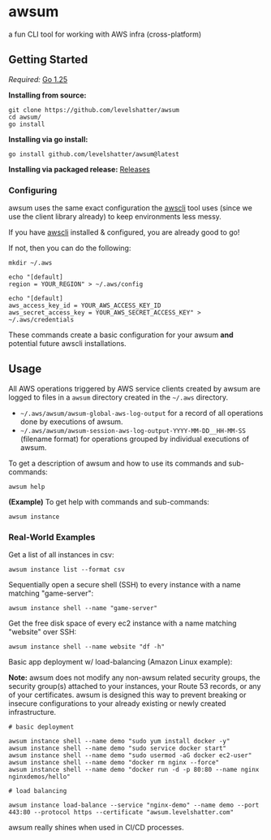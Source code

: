 # awsum

a fun CLI tool for working with AWS infra (cross-platform)

## Getting Started
*Required:* [Go 1.25](https://go.dev/dl)

**Installing from source:**
```shell
git clone https://github.com/levelshatter/awsum
cd awsum/
go install
```

**Installing via go install:**

```shell
go install github.com/levelshatter/awsum@latest
```

**Installing via packaged release:**
[Releases](https://github.com/levelshatter/awsum/releases)

### Configuring

awsum uses the same exact configuration the [awscli](https://aws.amazon.com/cli/) tool uses (since we use the client library already) to keep environments less messy.

If you have [awscli](https://aws.amazon.com/cli/) installed & configured, you are already good to go!

If not, then you can do the following:

```shell
mkdir ~/.aws

echo "[default]
region = YOUR_REGION" > ~/.aws/config

echo "[default]
aws_access_key_id = YOUR_AWS_ACCESS_KEY_ID
aws_secret_access_key = YOUR_AWS_SECRET_ACCESS_KEY" > ~/.aws/credentials
```

These commands create a basic configuration for your awsum **and** potential future awscli installations.

## Usage

All AWS operations triggered by AWS service clients created by awsum are logged to files in a `awsum` directory created in the `~/.aws` directory.

* `~/.aws/awsum/awsum-global-aws-log-output` for a record of all operations done by executions of awsum.
* `~/.aws/awsum/awsum-session-aws-log-output-YYYY-MM-DD__HH-MM-SS` (filename format) for operations grouped by individual executions of awsum.

To get a description of awsum and how to use its commands and sub-commands:
```shell
awsum help
```

**(Example)** To get help with commands and sub-commands:
```shell
awsum instance
```

### Real-World Examples

Get a list of all instances in csv:
```shell
awsum instance list --format csv
```

Sequentially open a secure shell (SSH) to every instance with a name matching "game-server":
```shell
awsum instance shell --name "game-server"
```

Get the free disk space of every ec2 instance with a name matching "website" over SSH:
```shell
awsum instance shell --name website "df -h"
```

Basic app deployment w/ load-balancing (Amazon Linux example):

**Note:** awsum does not modify any non-awsum related security groups, the security group(s) attached to your instances,
your Route 53 records, or any of your certificates. awsum is designed this way to prevent breaking or insecure configurations
to your already existing or newly created infrastructure.

```shell
# basic deployment

awsum instance shell --name demo "sudo yum install docker -y"
awsum instance shell --name demo "sudo service docker start"
awsum instance shell --name demo "sudo usermod -aG docker ec2-user"
awsum instance shell --name demo "docker rm nginx --force"
awsum instance shell --name demo "docker run -d -p 80:80 --name nginx nginxdemos/hello"

# load balancing

awsum instance load-balance --service "nginx-demo" --name demo --port 443:80 --protocol https --certificate "awsum.levelshatter.com"
```

awsum really shines when used in CI/CD processes.